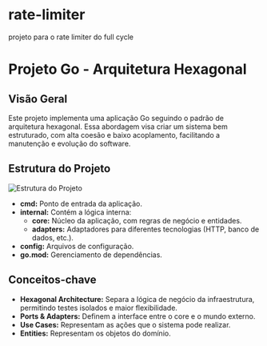 # rate-limiter
projeto para o rate limiter do full cycle

# Projeto Go - Arquitetura Hexagonal

## Visão Geral

Este projeto implementa uma aplicação Go seguindo o padrão de arquitetura hexagonal. Essa abordagem visa criar um sistema bem estruturado, com alta coesão e baixo acoplamento, facilitando a manutenção e evolução do software.

## Estrutura do Projeto
![Estrutura do Projeto](imagens/estrutura_do_projeto.png)


* **cmd:** Ponto de entrada da aplicação.
* **internal:** Contém a lógica interna:
  * **core:** Núcleo da aplicação, com regras de negócio e entidades.
  * **adapters:** Adaptadores para diferentes tecnologias (HTTP, banco de dados, etc.).
* **config:** Arquivos de configuração.
* **go.mod:** Gerenciamento de dependências.

## Conceitos-chave

* **Hexagonal Architecture:** Separa a lógica de negócio da infraestrutura, permitindo testes isolados e maior flexibilidade.
* **Ports & Adapters:** Definem a interface entre o core e o mundo externo.
* **Use Cases:** Representam as ações que o sistema pode realizar.
* **Entities:** Representam os objetos do domínio.
